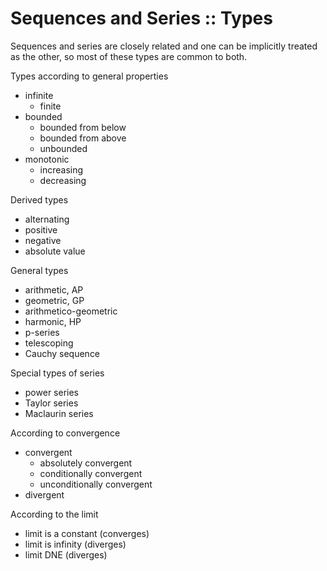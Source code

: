 # Sequences and Series :: Types

Sequences and series are closely related and one can be implicitly treated as the other, so most of these types are common to both.

Types according to general properties
- infinite
  - finite
- bounded
  - bounded from below
  - bounded from above
  - unbounded
- monotonic
  - increasing
  - decreasing

Derived types
- alternating
- positive
- negative
- absolute value

General types
- arithmetic, AP
- geometric, GP
- arithmetico-geometric
- harmonic, HP
- p-series
- telescoping
- Cauchy sequence

Special types of series
- power series
- Taylor series
- Maclaurin series

According to convergence
- convergent
  - absolutely convergent
  - conditionally convergent
  - unconditionally convergent
- divergent

According to the limit
- limit is a constant (converges)
- limit is infinity (diverges)
- limit DNE (diverges)
